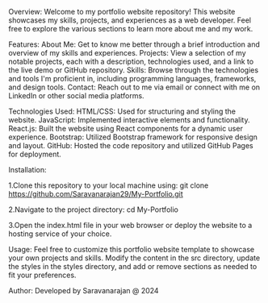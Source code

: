 Overview:
Welcome to my portfolio website repository! This website showcases my skills, projects, and experiences as a web developer. Feel free to explore the various sections to learn more about me and my work.

Features:
About Me: Get to know me better through a brief introduction and overview of my skills and experiences.
Projects: View a selection of my notable projects, each with a description, technologies used, and a link to the live demo or GitHub repository.
Skills: Browse through the technologies and tools I'm proficient in, including programming languages, frameworks, and design tools.
Contact: Reach out to me via email or connect with me on LinkedIn or other social media platforms.

Technologies Used:
HTML/CSS: Used for structuring and styling the website.
JavaScript: Implemented interactive elements and functionality.
React.js: Built the website using React components for a dynamic user experience.
Bootstrap: Utilized Bootstrap framework for responsive design and layout.
GitHub: Hosted the code repository and utilized GitHub Pages for deployment.

Installation:

1.Clone this repository to your local machine using:
git clone https://github.com/Saravanarajan29/My-Portfolio.git

2.Navigate to the project directory:
cd My-Portfolio

3.Open the index.html file in your web browser or deploy the website to a hosting service of your choice.

Usage:
Feel free to customize this portfolio website template to showcase your own projects and skills. Modify the content in the src directory, update the styles in the styles directory, and add or remove sections as needed to fit your preferences.

Author:
Developed by Saravanarajan @ 2024
